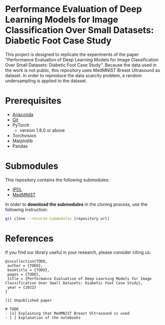 # Performance Evaluation of Deep Learning Models for Image Classification Over Small Datasets: Diabetic Foot Case Study

This project is designed to replicate the experiments of the paper "Performance Evaluation of Deep Learning Models for Image Classification Over Small Datasets: Diabetic Foot Case Study". Because the data used in the work is not public, this repository uses MedMNIST Breast Ultrasound as dataset. In order to reproduce the data scarcity problem, a random undersampling is applied to the dataset.

# Prerequisites
* [Anaconda](https://www.anaconda.com/distribution/)
* [Git](https://git-scm.com/)
* PyTorch 
    * version 1.8.0 or above
* Torchvision
* Matplotlib
* Pandas

# Submodules
This repository contains the following submodules:

* [IPDL](https://github.com/mt4sd/IPDL)
* [MedMNIST](https://github.com/MedMNIST/MedMNIST)

In order to **download the submodules** in the cloning process, use the following instruction:
``` Bash
git clone --recurse-submodules [repository url]
```

# References

If you find our library useful in your research, please consider citing us:
```
@incollection{TODO,
 author = {TODO},
 booktitle = {TODO},
 pages = {TODO},
 title = {Performance Evaluation of Deep Learning Models for Image Classification Over Small Datasets: Diabetic Foot Case Study},
 year = {2022}
}

[1] Unpublished paper

# TODO
- [x] Explaining that MedMNIST Breast Ultrasound is used
- [ ] Explanation of the notebooks
